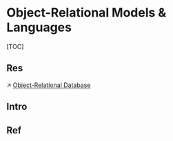 # Object-Relational Models & Languages

[TOC]



## Res
↗ [Object-Relational Database](../../../DBMS%20(DataBase%20Management%20System)%20Implementations/Object-Relational%20Database/Object-Relational%20Database.md)



## Intro


## Ref

